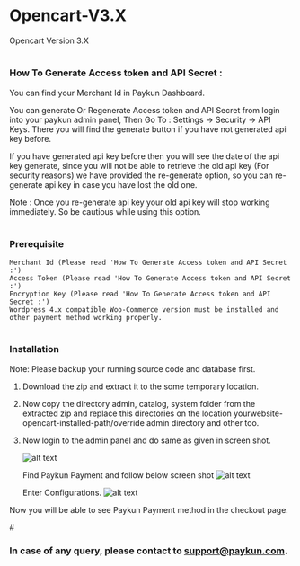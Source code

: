 # Opencart-V3.X
Opencart Version 3.X

# <h3>How To Generate Access token and API Secret :</h3>
You can find your Merchant Id in Paykun Dashboard.

You can generate Or Regenerate Access token and API Secret from login into your paykun admin panel, Then Go To : Settings -> Security -> API Keys. There you will find the generate button if you have not generated api key before.

If you have generated api key before then you will see the date of the api key generate, since you will not be able to retrieve the old api key (For security reasons) we have provided the re-generate option, so you can re-generate api key in case you have lost the old one.

Note : Once you re-generate api key your old api key will stop working immediately. So be cautious while using this option.

# <h3>Prerequisite</h3>
    Merchant Id (Please read 'How To Generate Access token and API Secret :')
    Access Token (Please read 'How To Generate Access token and API Secret :')
    Encryption Key (Please read 'How To Generate Access token and API Secret :')
    Wordpress 4.x compatible Woo-Commerce version must be installed and other payment method working properly.

# <h3>Installation</h3>
Note: Please backup your running source code and database first.
  1. Download the zip and extract it to the some temporary location.
  2. Now copy the directory admin, catalog, system folder from the extracted zip and replace this directories
     on the location yourwebsite-opencart-installed-path/override admin directory and other too.   
  3. Now login to the admin panel and do same as given in screen shot.
        
        ![alt text](https://github.com/paykun-code/Opencart-2.X/blob/master/screenshots/Dashboard-extension-payments.png)
        
        Find Paykun Payment and follow below screen shot
        ![alt text](https://github.com/paykun-code/Opencart-2.X/blob/master/screenshots/Payments-install-and-enter-all.png)
        
        Enter Configurations.
        ![alt text](https://github.com/paykun-code/Opencart-2.X/blob/master/screenshots/Entering-credentials.png)

Now you will be able to see Paykun Payment method in the checkout page.

#<h3> In case of any query, please contact to support@paykun.com.</h3>  